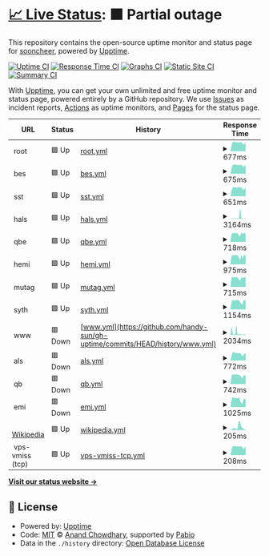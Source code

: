 # [📈 Live Status](https://handy-sun.github.io/gh-uptime): <!--live status--> **🟧 Partial outage**

This repository contains the open-source uptime monitor and status page for [sooncheer](https://handy-sun.github.io/gh-uptime), powered by [Upptime](https://github.com/upptime/upptime).

[![Uptime CI](https://github.com/handy-sun/gh-uptime/workflows/Uptime%20CI/badge.svg)](https://github.com/handy-sun/gh-uptime/actions?query=workflow%3A%22Uptime+CI%22)
[![Response Time CI](https://github.com/handy-sun/gh-uptime/workflows/Response%20Time%20CI/badge.svg)](https://github.com/handy-sun/gh-uptime/actions?query=workflow%3A%22Response+Time+CI%22)
[![Graphs CI](https://github.com/handy-sun/gh-uptime/workflows/Graphs%20CI/badge.svg)](https://github.com/handy-sun/gh-uptime/actions?query=workflow%3A%22Graphs+CI%22)
[![Static Site CI](https://github.com/handy-sun/gh-uptime/workflows/Static%20Site%20CI/badge.svg)](https://github.com/handy-sun/gh-uptime/actions?query=workflow%3A%22Static+Site+CI%22)
[![Summary CI](https://github.com/handy-sun/gh-uptime/workflows/Summary%20CI/badge.svg)](https://github.com/handy-sun/gh-uptime/actions?query=workflow%3A%22Summary+CI%22)

With [Upptime](https://upptime.js.org), you can get your own unlimited and free uptime monitor and status page, powered entirely by a GitHub repository. We use [Issues](https://github.com/handy-sun/gh-uptime/issues) as incident reports, [Actions](https://github.com/handy-sun/gh-uptime/actions) as uptime monitors, and [Pages](https://handy-sun.github.io/gh-uptime) for the status page.

<!--start: status pages-->
<!-- This summary is generated by Upptime (https://github.com/upptime/upptime) -->
<!-- Do not edit this manually, your changes will be overwritten -->
<!-- prettier-ignore -->
| URL | Status | History | Response Time | Uptime |
| --- | ------ | ------- | ------------- | ------ |
| <img alt="" src="https://icons.duckduckgo.com/ip3/$domain.ico" height="13"> root | 🟩 Up | [root.yml](https://github.com/handy-sun/gh-uptime/commits/HEAD/history/root.yml) | <details><summary><img alt="Response time graph" src="./graphs/root/response-time-week.png" height="20"> 677ms</summary><br><a href="https://handy-sun.github.io/gh-uptime/history/root"><img alt="Response time 682" src="https://img.shields.io/endpoint?url=https%3A%2F%2Fraw.githubusercontent.com%2Fhandy-sun%2Fgh-uptime%2FHEAD%2Fapi%2Froot%2Fresponse-time.json"></a><br><a href="https://handy-sun.github.io/gh-uptime/history/root"><img alt="24-hour response time 700" src="https://img.shields.io/endpoint?url=https%3A%2F%2Fraw.githubusercontent.com%2Fhandy-sun%2Fgh-uptime%2FHEAD%2Fapi%2Froot%2Fresponse-time-day.json"></a><br><a href="https://handy-sun.github.io/gh-uptime/history/root"><img alt="7-day response time 677" src="https://img.shields.io/endpoint?url=https%3A%2F%2Fraw.githubusercontent.com%2Fhandy-sun%2Fgh-uptime%2FHEAD%2Fapi%2Froot%2Fresponse-time-week.json"></a><br><a href="https://handy-sun.github.io/gh-uptime/history/root"><img alt="30-day response time 682" src="https://img.shields.io/endpoint?url=https%3A%2F%2Fraw.githubusercontent.com%2Fhandy-sun%2Fgh-uptime%2FHEAD%2Fapi%2Froot%2Fresponse-time-month.json"></a><br><a href="https://handy-sun.github.io/gh-uptime/history/root"><img alt="1-year response time 682" src="https://img.shields.io/endpoint?url=https%3A%2F%2Fraw.githubusercontent.com%2Fhandy-sun%2Fgh-uptime%2FHEAD%2Fapi%2Froot%2Fresponse-time-year.json"></a></details> | <details><summary><a href="https://handy-sun.github.io/gh-uptime/history/root">100.00%</a></summary><a href="https://handy-sun.github.io/gh-uptime/history/root"><img alt="All-time uptime 100.00%" src="https://img.shields.io/endpoint?url=https%3A%2F%2Fraw.githubusercontent.com%2Fhandy-sun%2Fgh-uptime%2FHEAD%2Fapi%2Froot%2Fuptime.json"></a><br><a href="https://handy-sun.github.io/gh-uptime/history/root"><img alt="24-hour uptime 100.00%" src="https://img.shields.io/endpoint?url=https%3A%2F%2Fraw.githubusercontent.com%2Fhandy-sun%2Fgh-uptime%2FHEAD%2Fapi%2Froot%2Fuptime-day.json"></a><br><a href="https://handy-sun.github.io/gh-uptime/history/root"><img alt="7-day uptime 100.00%" src="https://img.shields.io/endpoint?url=https%3A%2F%2Fraw.githubusercontent.com%2Fhandy-sun%2Fgh-uptime%2FHEAD%2Fapi%2Froot%2Fuptime-week.json"></a><br><a href="https://handy-sun.github.io/gh-uptime/history/root"><img alt="30-day uptime 100.00%" src="https://img.shields.io/endpoint?url=https%3A%2F%2Fraw.githubusercontent.com%2Fhandy-sun%2Fgh-uptime%2FHEAD%2Fapi%2Froot%2Fuptime-month.json"></a><br><a href="https://handy-sun.github.io/gh-uptime/history/root"><img alt="1-year uptime 100.00%" src="https://img.shields.io/endpoint?url=https%3A%2F%2Fraw.githubusercontent.com%2Fhandy-sun%2Fgh-uptime%2FHEAD%2Fapi%2Froot%2Fuptime-year.json"></a></details>
| <img alt="" src="https://icons.duckduckgo.com/ip3/bes.$domain.ico" height="13"> bes | 🟩 Up | [bes.yml](https://github.com/handy-sun/gh-uptime/commits/HEAD/history/bes.yml) | <details><summary><img alt="Response time graph" src="./graphs/bes/response-time-week.png" height="20"> 675ms</summary><br><a href="https://handy-sun.github.io/gh-uptime/history/bes"><img alt="Response time 690" src="https://img.shields.io/endpoint?url=https%3A%2F%2Fraw.githubusercontent.com%2Fhandy-sun%2Fgh-uptime%2FHEAD%2Fapi%2Fbes%2Fresponse-time.json"></a><br><a href="https://handy-sun.github.io/gh-uptime/history/bes"><img alt="24-hour response time 697" src="https://img.shields.io/endpoint?url=https%3A%2F%2Fraw.githubusercontent.com%2Fhandy-sun%2Fgh-uptime%2FHEAD%2Fapi%2Fbes%2Fresponse-time-day.json"></a><br><a href="https://handy-sun.github.io/gh-uptime/history/bes"><img alt="7-day response time 675" src="https://img.shields.io/endpoint?url=https%3A%2F%2Fraw.githubusercontent.com%2Fhandy-sun%2Fgh-uptime%2FHEAD%2Fapi%2Fbes%2Fresponse-time-week.json"></a><br><a href="https://handy-sun.github.io/gh-uptime/history/bes"><img alt="30-day response time 690" src="https://img.shields.io/endpoint?url=https%3A%2F%2Fraw.githubusercontent.com%2Fhandy-sun%2Fgh-uptime%2FHEAD%2Fapi%2Fbes%2Fresponse-time-month.json"></a><br><a href="https://handy-sun.github.io/gh-uptime/history/bes"><img alt="1-year response time 690" src="https://img.shields.io/endpoint?url=https%3A%2F%2Fraw.githubusercontent.com%2Fhandy-sun%2Fgh-uptime%2FHEAD%2Fapi%2Fbes%2Fresponse-time-year.json"></a></details> | <details><summary><a href="https://handy-sun.github.io/gh-uptime/history/bes">100.00%</a></summary><a href="https://handy-sun.github.io/gh-uptime/history/bes"><img alt="All-time uptime 100.00%" src="https://img.shields.io/endpoint?url=https%3A%2F%2Fraw.githubusercontent.com%2Fhandy-sun%2Fgh-uptime%2FHEAD%2Fapi%2Fbes%2Fuptime.json"></a><br><a href="https://handy-sun.github.io/gh-uptime/history/bes"><img alt="24-hour uptime 100.00%" src="https://img.shields.io/endpoint?url=https%3A%2F%2Fraw.githubusercontent.com%2Fhandy-sun%2Fgh-uptime%2FHEAD%2Fapi%2Fbes%2Fuptime-day.json"></a><br><a href="https://handy-sun.github.io/gh-uptime/history/bes"><img alt="7-day uptime 100.00%" src="https://img.shields.io/endpoint?url=https%3A%2F%2Fraw.githubusercontent.com%2Fhandy-sun%2Fgh-uptime%2FHEAD%2Fapi%2Fbes%2Fuptime-week.json"></a><br><a href="https://handy-sun.github.io/gh-uptime/history/bes"><img alt="30-day uptime 100.00%" src="https://img.shields.io/endpoint?url=https%3A%2F%2Fraw.githubusercontent.com%2Fhandy-sun%2Fgh-uptime%2FHEAD%2Fapi%2Fbes%2Fuptime-month.json"></a><br><a href="https://handy-sun.github.io/gh-uptime/history/bes"><img alt="1-year uptime 100.00%" src="https://img.shields.io/endpoint?url=https%3A%2F%2Fraw.githubusercontent.com%2Fhandy-sun%2Fgh-uptime%2FHEAD%2Fapi%2Fbes%2Fuptime-year.json"></a></details>
| <img alt="" src="https://icons.duckduckgo.com/ip3/sst.$domain.ico" height="13"> sst | 🟩 Up | [sst.yml](https://github.com/handy-sun/gh-uptime/commits/HEAD/history/sst.yml) | <details><summary><img alt="Response time graph" src="./graphs/sst/response-time-week.png" height="20"> 651ms</summary><br><a href="https://handy-sun.github.io/gh-uptime/history/sst"><img alt="Response time 747" src="https://img.shields.io/endpoint?url=https%3A%2F%2Fraw.githubusercontent.com%2Fhandy-sun%2Fgh-uptime%2FHEAD%2Fapi%2Fsst%2Fresponse-time.json"></a><br><a href="https://handy-sun.github.io/gh-uptime/history/sst"><img alt="24-hour response time 605" src="https://img.shields.io/endpoint?url=https%3A%2F%2Fraw.githubusercontent.com%2Fhandy-sun%2Fgh-uptime%2FHEAD%2Fapi%2Fsst%2Fresponse-time-day.json"></a><br><a href="https://handy-sun.github.io/gh-uptime/history/sst"><img alt="7-day response time 651" src="https://img.shields.io/endpoint?url=https%3A%2F%2Fraw.githubusercontent.com%2Fhandy-sun%2Fgh-uptime%2FHEAD%2Fapi%2Fsst%2Fresponse-time-week.json"></a><br><a href="https://handy-sun.github.io/gh-uptime/history/sst"><img alt="30-day response time 747" src="https://img.shields.io/endpoint?url=https%3A%2F%2Fraw.githubusercontent.com%2Fhandy-sun%2Fgh-uptime%2FHEAD%2Fapi%2Fsst%2Fresponse-time-month.json"></a><br><a href="https://handy-sun.github.io/gh-uptime/history/sst"><img alt="1-year response time 747" src="https://img.shields.io/endpoint?url=https%3A%2F%2Fraw.githubusercontent.com%2Fhandy-sun%2Fgh-uptime%2FHEAD%2Fapi%2Fsst%2Fresponse-time-year.json"></a></details> | <details><summary><a href="https://handy-sun.github.io/gh-uptime/history/sst">99.92%</a></summary><a href="https://handy-sun.github.io/gh-uptime/history/sst"><img alt="All-time uptime 94.40%" src="https://img.shields.io/endpoint?url=https%3A%2F%2Fraw.githubusercontent.com%2Fhandy-sun%2Fgh-uptime%2FHEAD%2Fapi%2Fsst%2Fuptime.json"></a><br><a href="https://handy-sun.github.io/gh-uptime/history/sst"><img alt="24-hour uptime 99.47%" src="https://img.shields.io/endpoint?url=https%3A%2F%2Fraw.githubusercontent.com%2Fhandy-sun%2Fgh-uptime%2FHEAD%2Fapi%2Fsst%2Fuptime-day.json"></a><br><a href="https://handy-sun.github.io/gh-uptime/history/sst"><img alt="7-day uptime 99.92%" src="https://img.shields.io/endpoint?url=https%3A%2F%2Fraw.githubusercontent.com%2Fhandy-sun%2Fgh-uptime%2FHEAD%2Fapi%2Fsst%2Fuptime-week.json"></a><br><a href="https://handy-sun.github.io/gh-uptime/history/sst"><img alt="30-day uptime 94.40%" src="https://img.shields.io/endpoint?url=https%3A%2F%2Fraw.githubusercontent.com%2Fhandy-sun%2Fgh-uptime%2FHEAD%2Fapi%2Fsst%2Fuptime-month.json"></a><br><a href="https://handy-sun.github.io/gh-uptime/history/sst"><img alt="1-year uptime 94.40%" src="https://img.shields.io/endpoint?url=https%3A%2F%2Fraw.githubusercontent.com%2Fhandy-sun%2Fgh-uptime%2FHEAD%2Fapi%2Fsst%2Fuptime-year.json"></a></details>
| <img alt="" src="https://icons.duckduckgo.com/ip3/hals.$domain.ico" height="13"> hals | 🟩 Up | [hals.yml](https://github.com/handy-sun/gh-uptime/commits/HEAD/history/hals.yml) | <details><summary><img alt="Response time graph" src="./graphs/hals/response-time-week.png" height="20"> 3164ms</summary><br><a href="https://handy-sun.github.io/gh-uptime/history/hals"><img alt="Response time 1524" src="https://img.shields.io/endpoint?url=https%3A%2F%2Fraw.githubusercontent.com%2Fhandy-sun%2Fgh-uptime%2FHEAD%2Fapi%2Fhals%2Fresponse-time.json"></a><br><a href="https://handy-sun.github.io/gh-uptime/history/hals"><img alt="24-hour response time 773" src="https://img.shields.io/endpoint?url=https%3A%2F%2Fraw.githubusercontent.com%2Fhandy-sun%2Fgh-uptime%2FHEAD%2Fapi%2Fhals%2Fresponse-time-day.json"></a><br><a href="https://handy-sun.github.io/gh-uptime/history/hals"><img alt="7-day response time 3164" src="https://img.shields.io/endpoint?url=https%3A%2F%2Fraw.githubusercontent.com%2Fhandy-sun%2Fgh-uptime%2FHEAD%2Fapi%2Fhals%2Fresponse-time-week.json"></a><br><a href="https://handy-sun.github.io/gh-uptime/history/hals"><img alt="30-day response time 1524" src="https://img.shields.io/endpoint?url=https%3A%2F%2Fraw.githubusercontent.com%2Fhandy-sun%2Fgh-uptime%2FHEAD%2Fapi%2Fhals%2Fresponse-time-month.json"></a><br><a href="https://handy-sun.github.io/gh-uptime/history/hals"><img alt="1-year response time 1524" src="https://img.shields.io/endpoint?url=https%3A%2F%2Fraw.githubusercontent.com%2Fhandy-sun%2Fgh-uptime%2FHEAD%2Fapi%2Fhals%2Fresponse-time-year.json"></a></details> | <details><summary><a href="https://handy-sun.github.io/gh-uptime/history/hals">99.82%</a></summary><a href="https://handy-sun.github.io/gh-uptime/history/hals"><img alt="All-time uptime 94.43%" src="https://img.shields.io/endpoint?url=https%3A%2F%2Fraw.githubusercontent.com%2Fhandy-sun%2Fgh-uptime%2FHEAD%2Fapi%2Fhals%2Fuptime.json"></a><br><a href="https://handy-sun.github.io/gh-uptime/history/hals"><img alt="24-hour uptime 100.00%" src="https://img.shields.io/endpoint?url=https%3A%2F%2Fraw.githubusercontent.com%2Fhandy-sun%2Fgh-uptime%2FHEAD%2Fapi%2Fhals%2Fuptime-day.json"></a><br><a href="https://handy-sun.github.io/gh-uptime/history/hals"><img alt="7-day uptime 99.82%" src="https://img.shields.io/endpoint?url=https%3A%2F%2Fraw.githubusercontent.com%2Fhandy-sun%2Fgh-uptime%2FHEAD%2Fapi%2Fhals%2Fuptime-week.json"></a><br><a href="https://handy-sun.github.io/gh-uptime/history/hals"><img alt="30-day uptime 94.43%" src="https://img.shields.io/endpoint?url=https%3A%2F%2Fraw.githubusercontent.com%2Fhandy-sun%2Fgh-uptime%2FHEAD%2Fapi%2Fhals%2Fuptime-month.json"></a><br><a href="https://handy-sun.github.io/gh-uptime/history/hals"><img alt="1-year uptime 94.43%" src="https://img.shields.io/endpoint?url=https%3A%2F%2Fraw.githubusercontent.com%2Fhandy-sun%2Fgh-uptime%2FHEAD%2Fapi%2Fhals%2Fuptime-year.json"></a></details>
| <img alt="" src="https://icons.duckduckgo.com/ip3/qbe.$domain.ico" height="13"> qbe | 🟩 Up | [qbe.yml](https://github.com/handy-sun/gh-uptime/commits/HEAD/history/qbe.yml) | <details><summary><img alt="Response time graph" src="./graphs/qbe/response-time-week.png" height="20"> 718ms</summary><br><a href="https://handy-sun.github.io/gh-uptime/history/qbe"><img alt="Response time 791" src="https://img.shields.io/endpoint?url=https%3A%2F%2Fraw.githubusercontent.com%2Fhandy-sun%2Fgh-uptime%2FHEAD%2Fapi%2Fqbe%2Fresponse-time.json"></a><br><a href="https://handy-sun.github.io/gh-uptime/history/qbe"><img alt="24-hour response time 733" src="https://img.shields.io/endpoint?url=https%3A%2F%2Fraw.githubusercontent.com%2Fhandy-sun%2Fgh-uptime%2FHEAD%2Fapi%2Fqbe%2Fresponse-time-day.json"></a><br><a href="https://handy-sun.github.io/gh-uptime/history/qbe"><img alt="7-day response time 718" src="https://img.shields.io/endpoint?url=https%3A%2F%2Fraw.githubusercontent.com%2Fhandy-sun%2Fgh-uptime%2FHEAD%2Fapi%2Fqbe%2Fresponse-time-week.json"></a><br><a href="https://handy-sun.github.io/gh-uptime/history/qbe"><img alt="30-day response time 791" src="https://img.shields.io/endpoint?url=https%3A%2F%2Fraw.githubusercontent.com%2Fhandy-sun%2Fgh-uptime%2FHEAD%2Fapi%2Fqbe%2Fresponse-time-month.json"></a><br><a href="https://handy-sun.github.io/gh-uptime/history/qbe"><img alt="1-year response time 791" src="https://img.shields.io/endpoint?url=https%3A%2F%2Fraw.githubusercontent.com%2Fhandy-sun%2Fgh-uptime%2FHEAD%2Fapi%2Fqbe%2Fresponse-time-year.json"></a></details> | <details><summary><a href="https://handy-sun.github.io/gh-uptime/history/qbe">99.82%</a></summary><a href="https://handy-sun.github.io/gh-uptime/history/qbe"><img alt="All-time uptime 94.65%" src="https://img.shields.io/endpoint?url=https%3A%2F%2Fraw.githubusercontent.com%2Fhandy-sun%2Fgh-uptime%2FHEAD%2Fapi%2Fqbe%2Fuptime.json"></a><br><a href="https://handy-sun.github.io/gh-uptime/history/qbe"><img alt="24-hour uptime 100.00%" src="https://img.shields.io/endpoint?url=https%3A%2F%2Fraw.githubusercontent.com%2Fhandy-sun%2Fgh-uptime%2FHEAD%2Fapi%2Fqbe%2Fuptime-day.json"></a><br><a href="https://handy-sun.github.io/gh-uptime/history/qbe"><img alt="7-day uptime 99.82%" src="https://img.shields.io/endpoint?url=https%3A%2F%2Fraw.githubusercontent.com%2Fhandy-sun%2Fgh-uptime%2FHEAD%2Fapi%2Fqbe%2Fuptime-week.json"></a><br><a href="https://handy-sun.github.io/gh-uptime/history/qbe"><img alt="30-day uptime 94.65%" src="https://img.shields.io/endpoint?url=https%3A%2F%2Fraw.githubusercontent.com%2Fhandy-sun%2Fgh-uptime%2FHEAD%2Fapi%2Fqbe%2Fuptime-month.json"></a><br><a href="https://handy-sun.github.io/gh-uptime/history/qbe"><img alt="1-year uptime 94.65%" src="https://img.shields.io/endpoint?url=https%3A%2F%2Fraw.githubusercontent.com%2Fhandy-sun%2Fgh-uptime%2FHEAD%2Fapi%2Fqbe%2Fuptime-year.json"></a></details>
| <img alt="" src="https://icons.duckduckgo.com/ip3/hemi.$domain.ico" height="13"> hemi | 🟩 Up | [hemi.yml](https://github.com/handy-sun/gh-uptime/commits/HEAD/history/hemi.yml) | <details><summary><img alt="Response time graph" src="./graphs/hemi/response-time-week.png" height="20"> 975ms</summary><br><a href="https://handy-sun.github.io/gh-uptime/history/hemi"><img alt="Response time 1082" src="https://img.shields.io/endpoint?url=https%3A%2F%2Fraw.githubusercontent.com%2Fhandy-sun%2Fgh-uptime%2FHEAD%2Fapi%2Fhemi%2Fresponse-time.json"></a><br><a href="https://handy-sun.github.io/gh-uptime/history/hemi"><img alt="24-hour response time 1072" src="https://img.shields.io/endpoint?url=https%3A%2F%2Fraw.githubusercontent.com%2Fhandy-sun%2Fgh-uptime%2FHEAD%2Fapi%2Fhemi%2Fresponse-time-day.json"></a><br><a href="https://handy-sun.github.io/gh-uptime/history/hemi"><img alt="7-day response time 975" src="https://img.shields.io/endpoint?url=https%3A%2F%2Fraw.githubusercontent.com%2Fhandy-sun%2Fgh-uptime%2FHEAD%2Fapi%2Fhemi%2Fresponse-time-week.json"></a><br><a href="https://handy-sun.github.io/gh-uptime/history/hemi"><img alt="30-day response time 1082" src="https://img.shields.io/endpoint?url=https%3A%2F%2Fraw.githubusercontent.com%2Fhandy-sun%2Fgh-uptime%2FHEAD%2Fapi%2Fhemi%2Fresponse-time-month.json"></a><br><a href="https://handy-sun.github.io/gh-uptime/history/hemi"><img alt="1-year response time 1082" src="https://img.shields.io/endpoint?url=https%3A%2F%2Fraw.githubusercontent.com%2Fhandy-sun%2Fgh-uptime%2FHEAD%2Fapi%2Fhemi%2Fresponse-time-year.json"></a></details> | <details><summary><a href="https://handy-sun.github.io/gh-uptime/history/hemi">99.82%</a></summary><a href="https://handy-sun.github.io/gh-uptime/history/hemi"><img alt="All-time uptime 94.44%" src="https://img.shields.io/endpoint?url=https%3A%2F%2Fraw.githubusercontent.com%2Fhandy-sun%2Fgh-uptime%2FHEAD%2Fapi%2Fhemi%2Fuptime.json"></a><br><a href="https://handy-sun.github.io/gh-uptime/history/hemi"><img alt="24-hour uptime 100.00%" src="https://img.shields.io/endpoint?url=https%3A%2F%2Fraw.githubusercontent.com%2Fhandy-sun%2Fgh-uptime%2FHEAD%2Fapi%2Fhemi%2Fuptime-day.json"></a><br><a href="https://handy-sun.github.io/gh-uptime/history/hemi"><img alt="7-day uptime 99.82%" src="https://img.shields.io/endpoint?url=https%3A%2F%2Fraw.githubusercontent.com%2Fhandy-sun%2Fgh-uptime%2FHEAD%2Fapi%2Fhemi%2Fuptime-week.json"></a><br><a href="https://handy-sun.github.io/gh-uptime/history/hemi"><img alt="30-day uptime 94.44%" src="https://img.shields.io/endpoint?url=https%3A%2F%2Fraw.githubusercontent.com%2Fhandy-sun%2Fgh-uptime%2FHEAD%2Fapi%2Fhemi%2Fuptime-month.json"></a><br><a href="https://handy-sun.github.io/gh-uptime/history/hemi"><img alt="1-year uptime 94.44%" src="https://img.shields.io/endpoint?url=https%3A%2F%2Fraw.githubusercontent.com%2Fhandy-sun%2Fgh-uptime%2FHEAD%2Fapi%2Fhemi%2Fuptime-year.json"></a></details>
| <img alt="" src="https://icons.duckduckgo.com/ip3/mutag.$domain.ico" height="13"> mutag | 🟩 Up | [mutag.yml](https://github.com/handy-sun/gh-uptime/commits/HEAD/history/mutag.yml) | <details><summary><img alt="Response time graph" src="./graphs/mutag/response-time-week.png" height="20"> 715ms</summary><br><a href="https://handy-sun.github.io/gh-uptime/history/mutag"><img alt="Response time 719" src="https://img.shields.io/endpoint?url=https%3A%2F%2Fraw.githubusercontent.com%2Fhandy-sun%2Fgh-uptime%2FHEAD%2Fapi%2Fmutag%2Fresponse-time.json"></a><br><a href="https://handy-sun.github.io/gh-uptime/history/mutag"><img alt="24-hour response time 748" src="https://img.shields.io/endpoint?url=https%3A%2F%2Fraw.githubusercontent.com%2Fhandy-sun%2Fgh-uptime%2FHEAD%2Fapi%2Fmutag%2Fresponse-time-day.json"></a><br><a href="https://handy-sun.github.io/gh-uptime/history/mutag"><img alt="7-day response time 715" src="https://img.shields.io/endpoint?url=https%3A%2F%2Fraw.githubusercontent.com%2Fhandy-sun%2Fgh-uptime%2FHEAD%2Fapi%2Fmutag%2Fresponse-time-week.json"></a><br><a href="https://handy-sun.github.io/gh-uptime/history/mutag"><img alt="30-day response time 719" src="https://img.shields.io/endpoint?url=https%3A%2F%2Fraw.githubusercontent.com%2Fhandy-sun%2Fgh-uptime%2FHEAD%2Fapi%2Fmutag%2Fresponse-time-month.json"></a><br><a href="https://handy-sun.github.io/gh-uptime/history/mutag"><img alt="1-year response time 719" src="https://img.shields.io/endpoint?url=https%3A%2F%2Fraw.githubusercontent.com%2Fhandy-sun%2Fgh-uptime%2FHEAD%2Fapi%2Fmutag%2Fresponse-time-year.json"></a></details> | <details><summary><a href="https://handy-sun.github.io/gh-uptime/history/mutag">99.82%</a></summary><a href="https://handy-sun.github.io/gh-uptime/history/mutag"><img alt="All-time uptime 99.89%" src="https://img.shields.io/endpoint?url=https%3A%2F%2Fraw.githubusercontent.com%2Fhandy-sun%2Fgh-uptime%2FHEAD%2Fapi%2Fmutag%2Fuptime.json"></a><br><a href="https://handy-sun.github.io/gh-uptime/history/mutag"><img alt="24-hour uptime 100.00%" src="https://img.shields.io/endpoint?url=https%3A%2F%2Fraw.githubusercontent.com%2Fhandy-sun%2Fgh-uptime%2FHEAD%2Fapi%2Fmutag%2Fuptime-day.json"></a><br><a href="https://handy-sun.github.io/gh-uptime/history/mutag"><img alt="7-day uptime 99.82%" src="https://img.shields.io/endpoint?url=https%3A%2F%2Fraw.githubusercontent.com%2Fhandy-sun%2Fgh-uptime%2FHEAD%2Fapi%2Fmutag%2Fuptime-week.json"></a><br><a href="https://handy-sun.github.io/gh-uptime/history/mutag"><img alt="30-day uptime 99.89%" src="https://img.shields.io/endpoint?url=https%3A%2F%2Fraw.githubusercontent.com%2Fhandy-sun%2Fgh-uptime%2FHEAD%2Fapi%2Fmutag%2Fuptime-month.json"></a><br><a href="https://handy-sun.github.io/gh-uptime/history/mutag"><img alt="1-year uptime 99.89%" src="https://img.shields.io/endpoint?url=https%3A%2F%2Fraw.githubusercontent.com%2Fhandy-sun%2Fgh-uptime%2FHEAD%2Fapi%2Fmutag%2Fuptime-year.json"></a></details>
| <img alt="" src="https://icons.duckduckgo.com/ip3/syth.$domain.ico" height="13"> syth | 🟩 Up | [syth.yml](https://github.com/handy-sun/gh-uptime/commits/HEAD/history/syth.yml) | <details><summary><img alt="Response time graph" src="./graphs/syth/response-time-week.png" height="20"> 1154ms</summary><br><a href="https://handy-sun.github.io/gh-uptime/history/syth"><img alt="Response time 1157" src="https://img.shields.io/endpoint?url=https%3A%2F%2Fraw.githubusercontent.com%2Fhandy-sun%2Fgh-uptime%2FHEAD%2Fapi%2Fsyth%2Fresponse-time.json"></a><br><a href="https://handy-sun.github.io/gh-uptime/history/syth"><img alt="24-hour response time 1212" src="https://img.shields.io/endpoint?url=https%3A%2F%2Fraw.githubusercontent.com%2Fhandy-sun%2Fgh-uptime%2FHEAD%2Fapi%2Fsyth%2Fresponse-time-day.json"></a><br><a href="https://handy-sun.github.io/gh-uptime/history/syth"><img alt="7-day response time 1154" src="https://img.shields.io/endpoint?url=https%3A%2F%2Fraw.githubusercontent.com%2Fhandy-sun%2Fgh-uptime%2FHEAD%2Fapi%2Fsyth%2Fresponse-time-week.json"></a><br><a href="https://handy-sun.github.io/gh-uptime/history/syth"><img alt="30-day response time 1157" src="https://img.shields.io/endpoint?url=https%3A%2F%2Fraw.githubusercontent.com%2Fhandy-sun%2Fgh-uptime%2FHEAD%2Fapi%2Fsyth%2Fresponse-time-month.json"></a><br><a href="https://handy-sun.github.io/gh-uptime/history/syth"><img alt="1-year response time 1157" src="https://img.shields.io/endpoint?url=https%3A%2F%2Fraw.githubusercontent.com%2Fhandy-sun%2Fgh-uptime%2FHEAD%2Fapi%2Fsyth%2Fresponse-time-year.json"></a></details> | <details><summary><a href="https://handy-sun.github.io/gh-uptime/history/syth">100.00%</a></summary><a href="https://handy-sun.github.io/gh-uptime/history/syth"><img alt="All-time uptime 100.00%" src="https://img.shields.io/endpoint?url=https%3A%2F%2Fraw.githubusercontent.com%2Fhandy-sun%2Fgh-uptime%2FHEAD%2Fapi%2Fsyth%2Fuptime.json"></a><br><a href="https://handy-sun.github.io/gh-uptime/history/syth"><img alt="24-hour uptime 100.00%" src="https://img.shields.io/endpoint?url=https%3A%2F%2Fraw.githubusercontent.com%2Fhandy-sun%2Fgh-uptime%2FHEAD%2Fapi%2Fsyth%2Fuptime-day.json"></a><br><a href="https://handy-sun.github.io/gh-uptime/history/syth"><img alt="7-day uptime 100.00%" src="https://img.shields.io/endpoint?url=https%3A%2F%2Fraw.githubusercontent.com%2Fhandy-sun%2Fgh-uptime%2FHEAD%2Fapi%2Fsyth%2Fuptime-week.json"></a><br><a href="https://handy-sun.github.io/gh-uptime/history/syth"><img alt="30-day uptime 100.00%" src="https://img.shields.io/endpoint?url=https%3A%2F%2Fraw.githubusercontent.com%2Fhandy-sun%2Fgh-uptime%2FHEAD%2Fapi%2Fsyth%2Fuptime-month.json"></a><br><a href="https://handy-sun.github.io/gh-uptime/history/syth"><img alt="1-year uptime 100.00%" src="https://img.shields.io/endpoint?url=https%3A%2F%2Fraw.githubusercontent.com%2Fhandy-sun%2Fgh-uptime%2FHEAD%2Fapi%2Fsyth%2Fuptime-year.json"></a></details>
| <img alt="" src="https://icons.duckduckgo.com/ip3/www.$domain.ico" height="13"> www | 🟥 Down | [www.yml](https://github.com/handy-sun/gh-uptime/commits/HEAD/history/www.yml) | <details><summary><img alt="Response time graph" src="./graphs/www/response-time-week.png" height="20"> 2034ms</summary><br><a href="https://handy-sun.github.io/gh-uptime/history/www"><img alt="Response time 2169" src="https://img.shields.io/endpoint?url=https%3A%2F%2Fraw.githubusercontent.com%2Fhandy-sun%2Fgh-uptime%2FHEAD%2Fapi%2Fwww%2Fresponse-time.json"></a><br><a href="https://handy-sun.github.io/gh-uptime/history/www"><img alt="24-hour response time 637" src="https://img.shields.io/endpoint?url=https%3A%2F%2Fraw.githubusercontent.com%2Fhandy-sun%2Fgh-uptime%2FHEAD%2Fapi%2Fwww%2Fresponse-time-day.json"></a><br><a href="https://handy-sun.github.io/gh-uptime/history/www"><img alt="7-day response time 2034" src="https://img.shields.io/endpoint?url=https%3A%2F%2Fraw.githubusercontent.com%2Fhandy-sun%2Fgh-uptime%2FHEAD%2Fapi%2Fwww%2Fresponse-time-week.json"></a><br><a href="https://handy-sun.github.io/gh-uptime/history/www"><img alt="30-day response time 2169" src="https://img.shields.io/endpoint?url=https%3A%2F%2Fraw.githubusercontent.com%2Fhandy-sun%2Fgh-uptime%2FHEAD%2Fapi%2Fwww%2Fresponse-time-month.json"></a><br><a href="https://handy-sun.github.io/gh-uptime/history/www"><img alt="1-year response time 2169" src="https://img.shields.io/endpoint?url=https%3A%2F%2Fraw.githubusercontent.com%2Fhandy-sun%2Fgh-uptime%2FHEAD%2Fapi%2Fwww%2Fresponse-time-year.json"></a></details> | <details><summary><a href="https://handy-sun.github.io/gh-uptime/history/www">77.37%</a></summary><a href="https://handy-sun.github.io/gh-uptime/history/www"><img alt="All-time uptime 85.92%" src="https://img.shields.io/endpoint?url=https%3A%2F%2Fraw.githubusercontent.com%2Fhandy-sun%2Fgh-uptime%2FHEAD%2Fapi%2Fwww%2Fuptime.json"></a><br><a href="https://handy-sun.github.io/gh-uptime/history/www"><img alt="24-hour uptime 73.88%" src="https://img.shields.io/endpoint?url=https%3A%2F%2Fraw.githubusercontent.com%2Fhandy-sun%2Fgh-uptime%2FHEAD%2Fapi%2Fwww%2Fuptime-day.json"></a><br><a href="https://handy-sun.github.io/gh-uptime/history/www"><img alt="7-day uptime 77.37%" src="https://img.shields.io/endpoint?url=https%3A%2F%2Fraw.githubusercontent.com%2Fhandy-sun%2Fgh-uptime%2FHEAD%2Fapi%2Fwww%2Fuptime-week.json"></a><br><a href="https://handy-sun.github.io/gh-uptime/history/www"><img alt="30-day uptime 85.92%" src="https://img.shields.io/endpoint?url=https%3A%2F%2Fraw.githubusercontent.com%2Fhandy-sun%2Fgh-uptime%2FHEAD%2Fapi%2Fwww%2Fuptime-month.json"></a><br><a href="https://handy-sun.github.io/gh-uptime/history/www"><img alt="1-year uptime 85.92%" src="https://img.shields.io/endpoint?url=https%3A%2F%2Fraw.githubusercontent.com%2Fhandy-sun%2Fgh-uptime%2FHEAD%2Fapi%2Fwww%2Fuptime-year.json"></a></details>
| <img alt="" src="https://icons.duckduckgo.com/ip3/als.$domain.ico" height="13"> als | 🟥 Down | [als.yml](https://github.com/handy-sun/gh-uptime/commits/HEAD/history/als.yml) | <details><summary><img alt="Response time graph" src="./graphs/als/response-time-week.png" height="20"> 772ms</summary><br><a href="https://handy-sun.github.io/gh-uptime/history/als"><img alt="Response time 2191" src="https://img.shields.io/endpoint?url=https%3A%2F%2Fraw.githubusercontent.com%2Fhandy-sun%2Fgh-uptime%2FHEAD%2Fapi%2Fals%2Fresponse-time.json"></a><br><a href="https://handy-sun.github.io/gh-uptime/history/als"><img alt="24-hour response time 649" src="https://img.shields.io/endpoint?url=https%3A%2F%2Fraw.githubusercontent.com%2Fhandy-sun%2Fgh-uptime%2FHEAD%2Fapi%2Fals%2Fresponse-time-day.json"></a><br><a href="https://handy-sun.github.io/gh-uptime/history/als"><img alt="7-day response time 772" src="https://img.shields.io/endpoint?url=https%3A%2F%2Fraw.githubusercontent.com%2Fhandy-sun%2Fgh-uptime%2FHEAD%2Fapi%2Fals%2Fresponse-time-week.json"></a><br><a href="https://handy-sun.github.io/gh-uptime/history/als"><img alt="30-day response time 2191" src="https://img.shields.io/endpoint?url=https%3A%2F%2Fraw.githubusercontent.com%2Fhandy-sun%2Fgh-uptime%2FHEAD%2Fapi%2Fals%2Fresponse-time-month.json"></a><br><a href="https://handy-sun.github.io/gh-uptime/history/als"><img alt="1-year response time 2191" src="https://img.shields.io/endpoint?url=https%3A%2F%2Fraw.githubusercontent.com%2Fhandy-sun%2Fgh-uptime%2FHEAD%2Fapi%2Fals%2Fresponse-time-year.json"></a></details> | <details><summary><a href="https://handy-sun.github.io/gh-uptime/history/als">77.79%</a></summary><a href="https://handy-sun.github.io/gh-uptime/history/als"><img alt="All-time uptime 88.01%" src="https://img.shields.io/endpoint?url=https%3A%2F%2Fraw.githubusercontent.com%2Fhandy-sun%2Fgh-uptime%2FHEAD%2Fapi%2Fals%2Fuptime.json"></a><br><a href="https://handy-sun.github.io/gh-uptime/history/als"><img alt="24-hour uptime 73.89%" src="https://img.shields.io/endpoint?url=https%3A%2F%2Fraw.githubusercontent.com%2Fhandy-sun%2Fgh-uptime%2FHEAD%2Fapi%2Fals%2Fuptime-day.json"></a><br><a href="https://handy-sun.github.io/gh-uptime/history/als"><img alt="7-day uptime 77.79%" src="https://img.shields.io/endpoint?url=https%3A%2F%2Fraw.githubusercontent.com%2Fhandy-sun%2Fgh-uptime%2FHEAD%2Fapi%2Fals%2Fuptime-week.json"></a><br><a href="https://handy-sun.github.io/gh-uptime/history/als"><img alt="30-day uptime 88.01%" src="https://img.shields.io/endpoint?url=https%3A%2F%2Fraw.githubusercontent.com%2Fhandy-sun%2Fgh-uptime%2FHEAD%2Fapi%2Fals%2Fuptime-month.json"></a><br><a href="https://handy-sun.github.io/gh-uptime/history/als"><img alt="1-year uptime 88.01%" src="https://img.shields.io/endpoint?url=https%3A%2F%2Fraw.githubusercontent.com%2Fhandy-sun%2Fgh-uptime%2FHEAD%2Fapi%2Fals%2Fuptime-year.json"></a></details>
| <img alt="" src="https://icons.duckduckgo.com/ip3/qb.$domain.ico" height="13"> qb | 🟥 Down | [qb.yml](https://github.com/handy-sun/gh-uptime/commits/HEAD/history/qb.yml) | <details><summary><img alt="Response time graph" src="./graphs/qb/response-time-week.png" height="20"> 742ms</summary><br><a href="https://handy-sun.github.io/gh-uptime/history/qb"><img alt="Response time 2026" src="https://img.shields.io/endpoint?url=https%3A%2F%2Fraw.githubusercontent.com%2Fhandy-sun%2Fgh-uptime%2FHEAD%2Fapi%2Fqb%2Fresponse-time.json"></a><br><a href="https://handy-sun.github.io/gh-uptime/history/qb"><img alt="24-hour response time 630" src="https://img.shields.io/endpoint?url=https%3A%2F%2Fraw.githubusercontent.com%2Fhandy-sun%2Fgh-uptime%2FHEAD%2Fapi%2Fqb%2Fresponse-time-day.json"></a><br><a href="https://handy-sun.github.io/gh-uptime/history/qb"><img alt="7-day response time 742" src="https://img.shields.io/endpoint?url=https%3A%2F%2Fraw.githubusercontent.com%2Fhandy-sun%2Fgh-uptime%2FHEAD%2Fapi%2Fqb%2Fresponse-time-week.json"></a><br><a href="https://handy-sun.github.io/gh-uptime/history/qb"><img alt="30-day response time 2026" src="https://img.shields.io/endpoint?url=https%3A%2F%2Fraw.githubusercontent.com%2Fhandy-sun%2Fgh-uptime%2FHEAD%2Fapi%2Fqb%2Fresponse-time-month.json"></a><br><a href="https://handy-sun.github.io/gh-uptime/history/qb"><img alt="1-year response time 2026" src="https://img.shields.io/endpoint?url=https%3A%2F%2Fraw.githubusercontent.com%2Fhandy-sun%2Fgh-uptime%2FHEAD%2Fapi%2Fqb%2Fresponse-time-year.json"></a></details> | <details><summary><a href="https://handy-sun.github.io/gh-uptime/history/qb">77.79%</a></summary><a href="https://handy-sun.github.io/gh-uptime/history/qb"><img alt="All-time uptime 88.12%" src="https://img.shields.io/endpoint?url=https%3A%2F%2Fraw.githubusercontent.com%2Fhandy-sun%2Fgh-uptime%2FHEAD%2Fapi%2Fqb%2Fuptime.json"></a><br><a href="https://handy-sun.github.io/gh-uptime/history/qb"><img alt="24-hour uptime 73.89%" src="https://img.shields.io/endpoint?url=https%3A%2F%2Fraw.githubusercontent.com%2Fhandy-sun%2Fgh-uptime%2FHEAD%2Fapi%2Fqb%2Fuptime-day.json"></a><br><a href="https://handy-sun.github.io/gh-uptime/history/qb"><img alt="7-day uptime 77.79%" src="https://img.shields.io/endpoint?url=https%3A%2F%2Fraw.githubusercontent.com%2Fhandy-sun%2Fgh-uptime%2FHEAD%2Fapi%2Fqb%2Fuptime-week.json"></a><br><a href="https://handy-sun.github.io/gh-uptime/history/qb"><img alt="30-day uptime 88.12%" src="https://img.shields.io/endpoint?url=https%3A%2F%2Fraw.githubusercontent.com%2Fhandy-sun%2Fgh-uptime%2FHEAD%2Fapi%2Fqb%2Fuptime-month.json"></a><br><a href="https://handy-sun.github.io/gh-uptime/history/qb"><img alt="1-year uptime 88.12%" src="https://img.shields.io/endpoint?url=https%3A%2F%2Fraw.githubusercontent.com%2Fhandy-sun%2Fgh-uptime%2FHEAD%2Fapi%2Fqb%2Fuptime-year.json"></a></details>
| <img alt="" src="https://icons.duckduckgo.com/ip3/emi.$domain.ico" height="13"> emi | 🟥 Down | [emi.yml](https://github.com/handy-sun/gh-uptime/commits/HEAD/history/emi.yml) | <details><summary><img alt="Response time graph" src="./graphs/emi/response-time-week.png" height="20"> 1025ms</summary><br><a href="https://handy-sun.github.io/gh-uptime/history/emi"><img alt="Response time 2155" src="https://img.shields.io/endpoint?url=https%3A%2F%2Fraw.githubusercontent.com%2Fhandy-sun%2Fgh-uptime%2FHEAD%2Fapi%2Femi%2Fresponse-time.json"></a><br><a href="https://handy-sun.github.io/gh-uptime/history/emi"><img alt="24-hour response time 789" src="https://img.shields.io/endpoint?url=https%3A%2F%2Fraw.githubusercontent.com%2Fhandy-sun%2Fgh-uptime%2FHEAD%2Fapi%2Femi%2Fresponse-time-day.json"></a><br><a href="https://handy-sun.github.io/gh-uptime/history/emi"><img alt="7-day response time 1025" src="https://img.shields.io/endpoint?url=https%3A%2F%2Fraw.githubusercontent.com%2Fhandy-sun%2Fgh-uptime%2FHEAD%2Fapi%2Femi%2Fresponse-time-week.json"></a><br><a href="https://handy-sun.github.io/gh-uptime/history/emi"><img alt="30-day response time 2155" src="https://img.shields.io/endpoint?url=https%3A%2F%2Fraw.githubusercontent.com%2Fhandy-sun%2Fgh-uptime%2FHEAD%2Fapi%2Femi%2Fresponse-time-month.json"></a><br><a href="https://handy-sun.github.io/gh-uptime/history/emi"><img alt="1-year response time 2155" src="https://img.shields.io/endpoint?url=https%3A%2F%2Fraw.githubusercontent.com%2Fhandy-sun%2Fgh-uptime%2FHEAD%2Fapi%2Femi%2Fresponse-time-year.json"></a></details> | <details><summary><a href="https://handy-sun.github.io/gh-uptime/history/emi">77.79%</a></summary><a href="https://handy-sun.github.io/gh-uptime/history/emi"><img alt="All-time uptime 88.12%" src="https://img.shields.io/endpoint?url=https%3A%2F%2Fraw.githubusercontent.com%2Fhandy-sun%2Fgh-uptime%2FHEAD%2Fapi%2Femi%2Fuptime.json"></a><br><a href="https://handy-sun.github.io/gh-uptime/history/emi"><img alt="24-hour uptime 73.89%" src="https://img.shields.io/endpoint?url=https%3A%2F%2Fraw.githubusercontent.com%2Fhandy-sun%2Fgh-uptime%2FHEAD%2Fapi%2Femi%2Fuptime-day.json"></a><br><a href="https://handy-sun.github.io/gh-uptime/history/emi"><img alt="7-day uptime 77.79%" src="https://img.shields.io/endpoint?url=https%3A%2F%2Fraw.githubusercontent.com%2Fhandy-sun%2Fgh-uptime%2FHEAD%2Fapi%2Femi%2Fuptime-week.json"></a><br><a href="https://handy-sun.github.io/gh-uptime/history/emi"><img alt="30-day uptime 88.12%" src="https://img.shields.io/endpoint?url=https%3A%2F%2Fraw.githubusercontent.com%2Fhandy-sun%2Fgh-uptime%2FHEAD%2Fapi%2Femi%2Fuptime-month.json"></a><br><a href="https://handy-sun.github.io/gh-uptime/history/emi"><img alt="1-year uptime 88.12%" src="https://img.shields.io/endpoint?url=https%3A%2F%2Fraw.githubusercontent.com%2Fhandy-sun%2Fgh-uptime%2FHEAD%2Fapi%2Femi%2Fuptime-year.json"></a></details>
| <img alt="" src="https://icons.duckduckgo.com/ip3/en.wikipedia.org.ico" height="13"> [Wikipedia](https://en.wikipedia.org) | 🟩 Up | [wikipedia.yml](https://github.com/handy-sun/gh-uptime/commits/HEAD/history/wikipedia.yml) | <details><summary><img alt="Response time graph" src="./graphs/wikipedia/response-time-week.png" height="20"> 205ms</summary><br><a href="https://handy-sun.github.io/gh-uptime/history/wikipedia"><img alt="Response time 150" src="https://img.shields.io/endpoint?url=https%3A%2F%2Fraw.githubusercontent.com%2Fhandy-sun%2Fgh-uptime%2FHEAD%2Fapi%2Fwikipedia%2Fresponse-time.json"></a><br><a href="https://handy-sun.github.io/gh-uptime/history/wikipedia"><img alt="24-hour response time 41" src="https://img.shields.io/endpoint?url=https%3A%2F%2Fraw.githubusercontent.com%2Fhandy-sun%2Fgh-uptime%2FHEAD%2Fapi%2Fwikipedia%2Fresponse-time-day.json"></a><br><a href="https://handy-sun.github.io/gh-uptime/history/wikipedia"><img alt="7-day response time 205" src="https://img.shields.io/endpoint?url=https%3A%2F%2Fraw.githubusercontent.com%2Fhandy-sun%2Fgh-uptime%2FHEAD%2Fapi%2Fwikipedia%2Fresponse-time-week.json"></a><br><a href="https://handy-sun.github.io/gh-uptime/history/wikipedia"><img alt="30-day response time 150" src="https://img.shields.io/endpoint?url=https%3A%2F%2Fraw.githubusercontent.com%2Fhandy-sun%2Fgh-uptime%2FHEAD%2Fapi%2Fwikipedia%2Fresponse-time-month.json"></a><br><a href="https://handy-sun.github.io/gh-uptime/history/wikipedia"><img alt="1-year response time 150" src="https://img.shields.io/endpoint?url=https%3A%2F%2Fraw.githubusercontent.com%2Fhandy-sun%2Fgh-uptime%2FHEAD%2Fapi%2Fwikipedia%2Fresponse-time-year.json"></a></details> | <details><summary><a href="https://handy-sun.github.io/gh-uptime/history/wikipedia">100.00%</a></summary><a href="https://handy-sun.github.io/gh-uptime/history/wikipedia"><img alt="All-time uptime 100.00%" src="https://img.shields.io/endpoint?url=https%3A%2F%2Fraw.githubusercontent.com%2Fhandy-sun%2Fgh-uptime%2FHEAD%2Fapi%2Fwikipedia%2Fuptime.json"></a><br><a href="https://handy-sun.github.io/gh-uptime/history/wikipedia"><img alt="24-hour uptime 100.00%" src="https://img.shields.io/endpoint?url=https%3A%2F%2Fraw.githubusercontent.com%2Fhandy-sun%2Fgh-uptime%2FHEAD%2Fapi%2Fwikipedia%2Fuptime-day.json"></a><br><a href="https://handy-sun.github.io/gh-uptime/history/wikipedia"><img alt="7-day uptime 100.00%" src="https://img.shields.io/endpoint?url=https%3A%2F%2Fraw.githubusercontent.com%2Fhandy-sun%2Fgh-uptime%2FHEAD%2Fapi%2Fwikipedia%2Fuptime-week.json"></a><br><a href="https://handy-sun.github.io/gh-uptime/history/wikipedia"><img alt="30-day uptime 100.00%" src="https://img.shields.io/endpoint?url=https%3A%2F%2Fraw.githubusercontent.com%2Fhandy-sun%2Fgh-uptime%2FHEAD%2Fapi%2Fwikipedia%2Fuptime-month.json"></a><br><a href="https://handy-sun.github.io/gh-uptime/history/wikipedia"><img alt="1-year uptime 100.00%" src="https://img.shields.io/endpoint?url=https%3A%2F%2Fraw.githubusercontent.com%2Fhandy-sun%2Fgh-uptime%2FHEAD%2Fapi%2Fwikipedia%2Fuptime-year.json"></a></details>
| <img alt="" src="https://icons.duckduckgo.com/ip3/null.ico" height="13"> vps-vmiss (tcp) | 🟩 Up | [vps-vmiss-tcp.yml](https://github.com/handy-sun/gh-uptime/commits/HEAD/history/vps-vmiss-tcp.yml) | <details><summary><img alt="Response time graph" src="./graphs/vps-vmiss-tcp/response-time-week.png" height="20"> 208ms</summary><br><a href="https://handy-sun.github.io/gh-uptime/history/vps-vmiss-tcp"><img alt="Response time 207" src="https://img.shields.io/endpoint?url=https%3A%2F%2Fraw.githubusercontent.com%2Fhandy-sun%2Fgh-uptime%2FHEAD%2Fapi%2Fvps-vmiss-tcp%2Fresponse-time.json"></a><br><a href="https://handy-sun.github.io/gh-uptime/history/vps-vmiss-tcp"><img alt="24-hour response time 217" src="https://img.shields.io/endpoint?url=https%3A%2F%2Fraw.githubusercontent.com%2Fhandy-sun%2Fgh-uptime%2FHEAD%2Fapi%2Fvps-vmiss-tcp%2Fresponse-time-day.json"></a><br><a href="https://handy-sun.github.io/gh-uptime/history/vps-vmiss-tcp"><img alt="7-day response time 208" src="https://img.shields.io/endpoint?url=https%3A%2F%2Fraw.githubusercontent.com%2Fhandy-sun%2Fgh-uptime%2FHEAD%2Fapi%2Fvps-vmiss-tcp%2Fresponse-time-week.json"></a><br><a href="https://handy-sun.github.io/gh-uptime/history/vps-vmiss-tcp"><img alt="30-day response time 207" src="https://img.shields.io/endpoint?url=https%3A%2F%2Fraw.githubusercontent.com%2Fhandy-sun%2Fgh-uptime%2FHEAD%2Fapi%2Fvps-vmiss-tcp%2Fresponse-time-month.json"></a><br><a href="https://handy-sun.github.io/gh-uptime/history/vps-vmiss-tcp"><img alt="1-year response time 207" src="https://img.shields.io/endpoint?url=https%3A%2F%2Fraw.githubusercontent.com%2Fhandy-sun%2Fgh-uptime%2FHEAD%2Fapi%2Fvps-vmiss-tcp%2Fresponse-time-year.json"></a></details> | <details><summary><a href="https://handy-sun.github.io/gh-uptime/history/vps-vmiss-tcp">100.00%</a></summary><a href="https://handy-sun.github.io/gh-uptime/history/vps-vmiss-tcp"><img alt="All-time uptime 100.00%" src="https://img.shields.io/endpoint?url=https%3A%2F%2Fraw.githubusercontent.com%2Fhandy-sun%2Fgh-uptime%2FHEAD%2Fapi%2Fvps-vmiss-tcp%2Fuptime.json"></a><br><a href="https://handy-sun.github.io/gh-uptime/history/vps-vmiss-tcp"><img alt="24-hour uptime 100.00%" src="https://img.shields.io/endpoint?url=https%3A%2F%2Fraw.githubusercontent.com%2Fhandy-sun%2Fgh-uptime%2FHEAD%2Fapi%2Fvps-vmiss-tcp%2Fuptime-day.json"></a><br><a href="https://handy-sun.github.io/gh-uptime/history/vps-vmiss-tcp"><img alt="7-day uptime 100.00%" src="https://img.shields.io/endpoint?url=https%3A%2F%2Fraw.githubusercontent.com%2Fhandy-sun%2Fgh-uptime%2FHEAD%2Fapi%2Fvps-vmiss-tcp%2Fuptime-week.json"></a><br><a href="https://handy-sun.github.io/gh-uptime/history/vps-vmiss-tcp"><img alt="30-day uptime 100.00%" src="https://img.shields.io/endpoint?url=https%3A%2F%2Fraw.githubusercontent.com%2Fhandy-sun%2Fgh-uptime%2FHEAD%2Fapi%2Fvps-vmiss-tcp%2Fuptime-month.json"></a><br><a href="https://handy-sun.github.io/gh-uptime/history/vps-vmiss-tcp"><img alt="1-year uptime 100.00%" src="https://img.shields.io/endpoint?url=https%3A%2F%2Fraw.githubusercontent.com%2Fhandy-sun%2Fgh-uptime%2FHEAD%2Fapi%2Fvps-vmiss-tcp%2Fuptime-year.json"></a></details>

<!--end: status pages-->

[**Visit our status website →**](https://handy-sun.github.io/gh-uptime)

## 📄 License

- Powered by: [Upptime](https://github.com/upptime/upptime)
- Code: [MIT](./LICENSE) © [Anand Chowdhary](https://anandchowdhary.com), supported by [Pabio](https://pabio.com)
- Data in the `./history` directory: [Open Database License](https://opendatacommons.org/licenses/odbl/1-0/)
